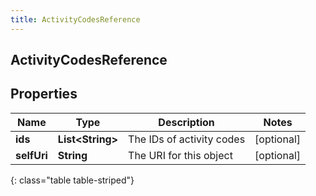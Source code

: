 ```yaml
---
title: ActivityCodesReference
---
```

## ActivityCodesReference


## Properties

| Name | Type | Description | Notes |
| ------------ | ------------- | ------------- | ------------- |
| **ids** | <!----><!---->**List&lt;String&gt;**<!----> | The IDs of activity codes |  [optional] |
| **selfUri** | <!----><!---->**String**<!----> | The URI for this object |  [optional] |
{: class="table table-striped"}



